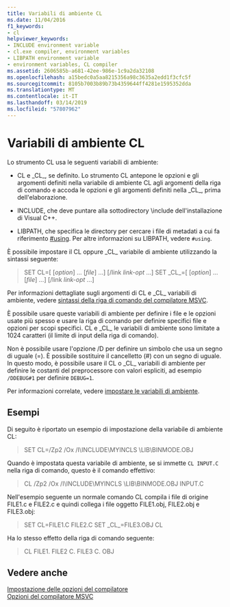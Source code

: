 ```yaml
---
title: Variabili di ambiente CL
ms.date: 11/04/2016
f1_keywords:
- cl
helpviewer_keywords:
- INCLUDE environment variable
- cl.exe compiler, environment variables
- LIBPATH environment variable
- environment variables, CL compiler
ms.assetid: 2606585b-a681-42ee-986e-1c9a2da32108
ms.openlocfilehash: a15bedc0a5aa8215356a98c3635a2edd1f3cfc5f
ms.sourcegitcommit: 8105b7003b89b73b4359644ff4281e1595352dda
ms.translationtype: MT
ms.contentlocale: it-IT
ms.lasthandoff: 03/14/2019
ms.locfileid: "57807962"
---
```

# <a name="cl-environment-variables"></a>Variabili di ambiente CL

Lo strumento CL usa le seguenti variabili di ambiente:

- CL e \_CL\_, se definito. Lo strumento CL antepone le opzioni e gli argomenti definiti nella variabile di ambiente CL agli argomenti della riga di comando e accoda le opzioni e gli argomenti definiti nella \_CL\_, prima dell'elaborazione.

- INCLUDE, che deve puntare alla sottodirectory \include dell'installazione di Visual C++.

- LIBPATH, che specifica le directory per cercare i file di metadati a cui fa riferimento [#using](../../preprocessor/hash-using-directive-cpp.md). Per altre informazioni su LIBPATH, vedere `#using`.

È possibile impostare il CL oppure \_CL\_ variabile di ambiente utilizzando la sintassi seguente:

> SET CL=[ [*option*] ... [*file*] ...] [/link *link-opt* ...] SET \_CL\_=[ [*option*] ... [*file*] ...] [/link *link-opt* ...]

Per informazioni dettagliate sugli argomenti di CL e \_CL\_ variabili di ambiente, vedere [sintassi della riga di comando del compilatore MSVC](compiler-command-line-syntax.md).

È possibile usare queste variabili di ambiente per definire i file e le opzioni usate più spesso e usare la riga di comando per definire specifici file e opzioni per scopi specifici. CL e \_CL\_ le variabili di ambiente sono limitate a 1024 caratteri (il limite di input della riga di comando).

Non è possibile usare l'opzione /D per definire un simbolo che usa un segno di uguale (=). È possibile sostituire il cancelletto (#) con un segno di uguale. In questo modo, è possibile usare il CL o \_CL\_ variabili di ambiente per definire le costanti del preprocessore con valori espliciti, ad esempio `/DDEBUG#1` per definire `DEBUG=1`.

Per informazioni correlate, vedere [impostare le variabili di ambiente](../setting-the-path-and-environment-variables-for-command-line-builds.md).

## <a name="examples"></a>Esempi

Di seguito è riportato un esempio di impostazione della variabile di ambiente CL:

> SET CL=/Zp2 /Ox /I\INCLUDE\MYINCLS \LIB\BINMODE.OBJ

Quando è impostata questa variabile di ambiente, se si immette `CL INPUT.C` nella riga di comando, questo è il comando effettivo:

> CL /Zp2 /Ox /I\INCLUDE\MYINCLS \LIB\BINMODE.OBJ INPUT.C

Nell'esempio seguente un normale comando CL compila i file di origine FILE1.c e FILE2.c e quindi collega i file oggetto FILE1.obj, FILE2.obj e FILE3.obj:

> SET CL=FILE1.C FILE2.C SET \_CL\_=FILE3.OBJ CL

Ha lo stesso effetto della riga di comando seguente:

> CL FILE1. FILE2 C. FILE3 C. OBJ

## <a name="see-also"></a>Vedere anche

[Impostazione delle opzioni del compilatore](compiler-command-line-syntax.md)<br/>
[Opzioni del compilatore MSVC](compiler-options.md)
